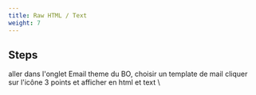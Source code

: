 ```yaml
---
title: Raw HTML / Text
weight: 7
---
```

## Steps

aller dans l'onglet Email theme du BO, choisir un template de mail cliquer sur l'icône 3 points et afficher en html et text\


